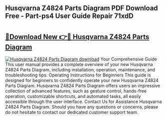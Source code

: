 ## Husqvarna Z4824 Parts Diagram PDF Download Free - Part-ps4 User Guide Repair 71xdD

# <h2><a href="http://dfs0cy.blite.top/?on=Husqvarna+Z4824+Parts+Diagram">🔗Download New 👉🔴 Husqvarna Z4824 Parts Diagram</a></h2>

[![Husqvarna Z4824 Parts Diagram download](https://i.imgur.com/lujVjoI.png)](http://dfs0cy.blite.top/?on=Husqvarna+Z4824+Parts+Diagram)
Your Comprehensive Guide This user manual provides a complete overview of your new Husqvarna Z4824 Parts Diagram, including installation, operation, maintenance, and troubleshooting tips. Operating Instructions for Beginners This guide is designed for beginners to confidently operate your new Husqvarna Z4824 Parts Diagram. Husqvarna Z4824 Parts Diagram offers users an impressive collection of advanced features, such as gesture control, hands-free operation, customizable shortcuts, and automated tasks, all easily accessible through the user interface. Contact Us for Assistance Husqvarna Z4824 Parts Diagram. Should you have any questions or concerns, please do not hesitate to contact our dedicated customer support team.
